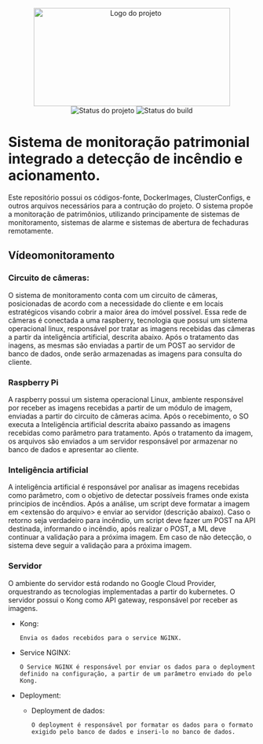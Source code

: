 <p align="center">
    <img width="400" height="200" src=".github/logo.png" title="Logo do projeto"> <br />
    <img src="https://img.shields.io/maintenance/yes/2020?style=for-the-badge" title="Status do projeto">
    <img src="https://img.shields.io/github/workflow/status/ccuffs/guia-tcc/ci.uffs.cc?label=Build&logo=github&logoColor=white&style=for-the-badge" title="Status do build">
</p>

# Sistema de monitoração patrimonial integrado a detecção de incêndio e acionamento.
Este repositório possui os códigos-fonte, DockerImages, ClusterConfigs, e outros arquivos necessários para a contrução do projeto.
O sistema propõe a monitoração de patrimônios, utilizando principamente de sistemas de monitoramento, sistemas de alarme e sistemas de abertura de fechaduras remotamente.
## Vídeomonitoramento
### Circuito de câmeras:
O sistema de monitoramento conta com um circuito de câmeras, posicionadas de acordo com a necessidade do cliente e em locais estratégicos visando cobrir a maior área do imóvel possível. Essa rede de câmeras é conectada a uma raspberry, tecnologia que possui um sistema operacional linux, responsável por tratar as imagens recebidas das câmeras a partir da inteligência artificial, descrita abaixo. Após o tratamento das inagens, as mesmas são enviadas a partir de um POST ao servidor de banco de dados, onde serão armazenadas as imagens para consulta do cliente.
### Raspberry Pi
A raspberry possui um sistema operacional Linux, ambiente responsável por receber as imagens recebidas a partir de um módulo de imagem, enviadas a partir do circuito de câmeras acima. Após o recebimento, o SO executa a Inteligência artificial descrita abaixo passando as imagens recebidas como parâmetro para tratamento. Após o tratamento da imagem, os arquivos são enviados a um servidor responsável por armazenar no banco de dados e apresentar ao cliente.
### Inteligência artificial
A inteligência artificial é responsável por analisar as imagens recebidas como parâmetro, com o objetivo de detectar possíveis frames onde exista principios de incêndios. Após a análise, um script deve formatar a imagem em <extensão do arquivo> e enviar ao servidor (descrição abaixo).
Caso o retorno seja verdadeiro para incêndio, um script deve fazer um POST na API destinada, informando o incêndio, após realizar o POST, a ML deve continuar a validação para a próxima imagem. Em caso de não detecção, o sistema deve seguir a validação para a próxima imagem.
### Servidor
O ambiente do servidor está rodando no Google Cloud Provider, orquestrando as tecnologias implementadas a partir do kubernetes. O servidor possui o Kong como API gateway, responsável por receber as imagens.
- Kong:
  
      Envia os dados recebidos para o service NGINX.
  
- Service NGINX:

      O Service NGINX é responsável por enviar os dados para o deployment definido na configuração, a partir de um parâmetro enviado do pelo Kong.

- Deployment:
    - Deployment de dados:
    
          O deployment é responsável por formatar os dados para o formato exigido pelo banco de dados e inseri-lo no banco de dados.
